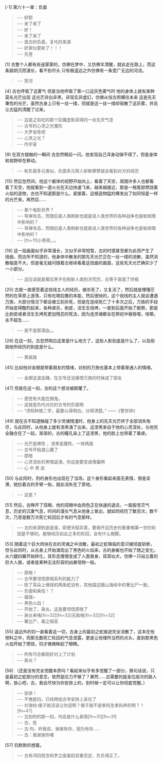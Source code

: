 
[-1] 第六十一章：负面
>--- 好耶<br>
>--- 来了来了<br>
>--- 好！<br>
>--- 来了来了<br>
>--- 盘古的负面，复吒的来源<br>
>--- 好家伙更新了！！！<br>
>--- 先登<br>

[1] 古整个人都有些迷蒙蒙的，仿佛在梦中，又仿佛半清醒，就此走在路上，而这条路阴沉而漫长，看不到尽头 只有极遥远之外仿佛有一条宽广无边的河流。
>--- 冥河<br>

[4] 古也呼吸了这雾气 但是当他呼吸了第一口这灰色雾气时 他的身体上就有某种莫名光芒出现 这光芒非白非黑，非现实非虚幻，仿佛从恒古照耀往未来 这是先天秉性的光芒，虽然古身上只有一丝一缕，但就是这一丝一缕却驱散了这灰雾，并且让古猛的清醒了过来。
>--- 这是之前吃的那个巨魔虚影获得的一丝先天气息<br>
>--- 古爷的心灵之光雏形<br>
>--- 大罗金性吧<br>
>--- 心灵之光？<br>
>--- 内宇宙<br>

[9] 在双方接触的一瞬间 古忽然眼前一闪，他发现自己浑身动弹不得了，但是身体和视野却在移动。
>--- 和负面多元类似，负面多元帮人斩断罪孽就会看到对方的经历<br>

[15] 然后忽然间，他这个躯体的视野开始向上，看着了天空，周围许多人也都看着了天空，他就看到一道火光在天边快速飞来，越来越接近，那是一根尾部燃烧着火焰的造物，古也不知道那是什么，紧接着，这根造物猛的爆发出了如同恒星一样的光芒来，再然后……
>--- 某个电影世界？<br>
>--- 导弹攻击，而随后是人类刷新也就是说人类世界的各种战争也是蚯蚓暗中影响的？<br>
>--- 导弹攻击，而随后是人类刷新也就是说人类世界的各种战争也是蚯蚓暗中影响的？<br>
>--- [fn=11]小男孩。。。<br>

[18] 这一段画面似乎非常漫长，又似乎非常短暂，古的时感甚至都为此而产生了扭曲，而古所不知道的，他身体中散发的那先天光芒正在一丝一缕的消散，虽然消散幅度不大，但是毫无疑问随着古继续看着这扭曲的画面，这些先天光芒确实少了一小部分。
>--- 这应该就是幕后黑手在刷新人类到洪荒历，古等于直面了终极<br>

[25] 古就一直感受着这视线主人的经历，被杀死了，又复活了，然后就是懵懂茫然的在草原上游荡，只有吃喝拉撒的本能，然后很快的，这个视线的主人就会遭遇万族，大部分情况下都会被立刻杀死，但是在连续死亡了十多次之后，万族的手段开始变得酷烈起来，各种虐杀，剥皮，活生生烧烤，一直到后面开始了献祭，那是比剥皮或者活生生烤死更加残忍的死法，因为连灵魂都会在祭祀中被吞噬，咀嚼，永不超生……
>--- 是不是那滴血。。<br>

[28] 在这一刻，古忽然明白这里是什么地方了，这些人影到底是什么了，以及刚刚他所经历的到底是什么。
>--- 黄泉路<br>

[45] 比如他对金翅就带着朋友的情绪，对别的万族也基本上带着普通人的情绪。
>--- 金翅这波血赚，在古爷还没痛恨万族的时候成了朋友<br>

[47] 但是在这一刻，古的这个想法被颠覆了。
>--- 感觉有大能在搞鬼。<br>
>--- 这就是负吒对应的古爷的负面啊<br>
>--- “须知种族二字，最要认得明白，分得清楚。”
——《警世钟》<br>

[49] 就在古不知道触碰了多少灵魂残渣时，他身上的先天光芒终于全部消失殆尽，与此同时，从他身上就有漆黑涌了出来，这漆黑来自于他的心灵深处，与他完全融合在了一起，渐渐的，古的瞳孔染上了这漆黑，他的脸上也带着了暴虐。
>--- 光芒是佛性 ，漆黑是魔性，一体两面<br>
>--- 古爷开始渡心魔了<br>
>--- 原暗<br>
>--- 心灵深处的黑暗返涌，你这是要变成傀儡啊<br>
>--- 心 中 黑 血<br>

[50] 与此同时，刑的身形也出现在了当场，这个身形看起来面无表情，很是呆滞，她拉着古的手臂一抬，就此消失在了原地。
>--- 这是？<br>

[51] 然后，古睁开了双眼，他的双眼中血肉色正在快速的退去，一股股苍茫气息，历史的沉重气息，时间的漫长气息从他身上冒出，就如同经历了数百次，数千次，乃至是数万次死亡轮回后才有的气息那样。
>--- 古的来源到底是谁，即便天赋异禀，要揭开这历史的重重帷幕一世的轮回是不够的。能够经历如此之多的轮回，会有什么根脚。<br>

[53] 随着这个巨大肉块在古的灵魂之中消散，最初之蛇降临的意识被彻底斩断，但与此同时，从古身上开始涌现出了黑色的火焰来，古的身躯也开始了随之变化，从六腿四翼开始转化，其形态慢慢变成了人面兽身，双耳似犬，仿佛一只站立着的巨大人狼，或者是某种无法形容的凶暴怪物一般。
>--- 原暗！<br>
>--- 古爷要领悟原暗系列的能力了<br>
>--- 除了耳朵上缠绕的两条蛇没有，其他描述跟山海经中的奢比尸一致。<br>
>--- 负面和戾焰！？<br>
>--- 福瑞~<br>
>--- 黑色火焰！<br>
>--- 开始了，戾炎。这是要领悟原暗了<br>
>--- 戾炎来咯[fn=32][fn=32]无敌咯[fn=32][fn=32]<br>
>--- 奢比尸，毒之祖巫<br>

[55] 遥远外的钧一直看着这一切，古身上的最初之蛇痕迹完全消散了，这本在他预料之中，而那无数死亡轮回的气息泄露，更是让他理所当然的点头，直到那黑色火焰开始了燃烧，钧才微微眯起了眼睛。
>--- 所有巧合都刚好对上了计划<br>
>--- 戾炎？<br>

[56] （还是没有完全觉醒本质吗？看起来似乎有多觉醒了一部分，换句话说，只是最初之蛇部分的意念，依然是压力不够了？果然……古需要的是圣位层次的敌人啊，放心吧，古，我会尽快为你安排上的，到时候一定可以让你彻底觉醒。）
>--- 安排！<br>
>--- 不愧是钧，已经再给古爷安排上圣位了<br>
>--- 刘海柱:傻子就活该让你逗啊？傻子就不是爹妈生爹妈养的啊？！[fn=47]<br>
>--- 见到刑的那一刻，均会是什么表情[fn=31][fn=31]<br>
>--- 古，危<br>
>--- 古:均，听我说，谢谢有你，因为有你……<br>
>--- 古：我谢谢你嗷<br>

[57] 钧默默的想着。
>--- 古有鸿钧怨念和罗之座毒奶双重否定，负负得正了。<br>
